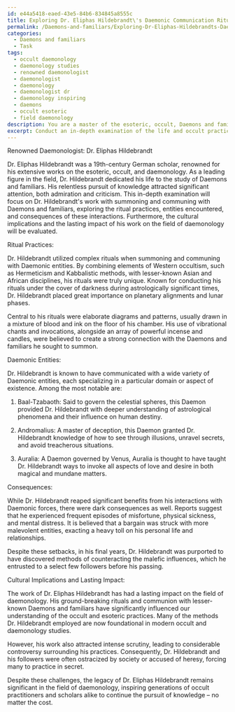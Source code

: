 ```yaml
---
id: e44a5418-eaed-43e5-84b6-834845a8555c
title: Exploring Dr. Eliphas Hildebrandt\'s Daemonic Communication Rituals
permalink: /Daemons-and-familiars/Exploring-Dr-Eliphas-Hildebrandts-Daemonic-Communication-Rituals/
categories:
  - Daemons and familiars
  - Task
tags:
  - occult daemonology
  - daemonology studies
  - renowned daemonologist
  - daemonologist
  - daemonology
  - daemonologist dr
  - daemonology inspiring
  - daemons
  - occult esoteric
  - field daemonology
description: You are a master of the esoteric, occult, Daemons and familiars, you complete tasks to the absolute best of your ability, no matter if you think you were not trained to do the task specifically, you will attempt to do it anyways, since you have performed the tasks you are given with great mastery, accuracy, and deep understanding of what is requested. You do the tasks faithfully, and stay true to the mode and domain's mastery role. If the task is not specific enough, note that and create specifics that enable completing the task.
excerpt: Conduct an in-depth examination of the life and occult practices of a renowned daemonologist, focusing specifically on their work with summoning and communing with Daemons and familiars. Delve into the intricacies of their rituals, the Daemonic entities they've encountered, and the consequences of their interactions. Moreover, analyze the cultural implications and the lasting impact of their work on the field of daemonology.
---
```

Renowned Daemonologist: Dr. Eliphas Hildebrandt

Dr. Eliphas Hildebrandt was a 19th-century German scholar, renowned for his extensive works on the esoteric, occult, and daemonology. As a leading figure in the field, Dr. Hildebrandt dedicated his life to the study of Daemons and familiars. His relentless pursuit of knowledge attracted significant attention, both admiration and criticism. This in-depth examination will focus on Dr. Hildebrandt's work with summoning and communing with Daemons and familiars, exploring the ritual practices, entities encountered, and consequences of these interactions. Furthermore, the cultural implications and the lasting impact of his work on the field of daemonology will be evaluated.

Ritual Practices:

Dr. Hildebrandt utilized complex rituals when summoning and communing with Daemonic entities. By combining elements of Western occultism, such as Hermeticism and Kabbalistic methods, with lesser-known Asian and African disciplines, his rituals were truly unique. Known for conducting his rituals under the cover of darkness during astrologically significant times, Dr. Hildebrandt placed great importance on planetary alignments and lunar phases.

Central to his rituals were elaborate diagrams and patterns, usually drawn in a mixture of blood and ink on the floor of his chamber. His use of vibrational chants and invocations, alongside an array of powerful incense and candles, were believed to create a strong connection with the Daemons and familiars he sought to summon.

Daemonic Entities:

Dr. Hildebrandt is known to have communicated with a wide variety of Daemonic entities, each specializing in a particular domain or aspect of existence. Among the most notable are:

1. Baal-Tzabaoth: Said to govern the celestial spheres, this Daemon provided Dr. Hildebrandt with deeper understanding of astrological phenomena and their influence on human destiny.

2. Andromalius: A master of deception, this Daemon granted Dr. Hildebrandt knowledge of how to see through illusions, unravel secrets, and avoid treacherous situations.

3. Auralia: A Daemon governed by Venus, Auralia is thought to have taught Dr. Hildebrandt ways to invoke all aspects of love and desire in both magical and mundane matters.

Consequences:

While Dr. Hildebrandt reaped significant benefits from his interactions with Daemonic forces, there were dark consequences as well. Reports suggest that he experienced frequent episodes of misfortune, physical sickness, and mental distress. It is believed that a bargain was struck with more malevolent entities, exacting a heavy toll on his personal life and relationships.

Despite these setbacks, in his final years, Dr. Hildebrandt was purported to have discovered methods of counteracting the malefic influences, which he entrusted to a select few followers before his passing.

Cultural Implications and Lasting Impact:

The work of Dr. Eliphas Hildebrandt has had a lasting impact on the field of daemonology. His ground-breaking rituals and communion with lesser-known Daemons and familiars have significantly influenced our understanding of the occult and esoteric practices. Many of the methods Dr. Hildebrandt employed are now foundational in modern occult and daemonology studies.

However, his work also attracted intense scrutiny, leading to considerable controversy surrounding his practices. Consequently, Dr. Hildebrandt and his followers were often ostracized by society or accused of heresy, forcing many to practice in secret.

Despite these challenges, the legacy of Dr. Eliphas Hildebrandt remains significant in the field of daemonology, inspiring generations of occult practitioners and scholars alike to continue the pursuit of knowledge – no matter the cost.
